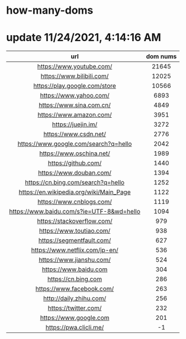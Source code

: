 # how-many-doms

# update 11/24/2021, 4:14:16 AM

url | dom nums
:-: | :-:
https://www.youtube.com/ | 21645
https://www.bilibili.com/ | 12025
https://play.google.com/store | 10566
https://www.yahoo.com/ | 6893
https://www.sina.com.cn/ | 4849
https://www.amazon.com/ | 3951
https://juejin.im/ | 3272
https://www.csdn.net/ | 2776
https://www.google.com/search?q=hello | 2042
https://www.oschina.net/ | 1989
https://github.com/ | 1440
https://www.douban.com/ | 1394
https://cn.bing.com/search?q=hello | 1252
https://en.wikipedia.org/wiki/Main_Page | 1122
https://www.cnblogs.com/ | 1119
https://www.baidu.com/s?ie=UTF-8&wd=hello | 1094
https://stackoverflow.com/ | 979
https://www.toutiao.com/ | 938
https://segmentfault.com/ | 627
https://www.netflix.com/jp-en/ | 536
https://www.jianshu.com/ | 524
https://www.baidu.com | 304
https://cn.bing.com | 286
https://www.facebook.com/ | 263
http://daily.zhihu.com/ | 256
https://twitter.com/ | 232
https://www.google.com | 201
https://pwa.clicli.me/ | -1
